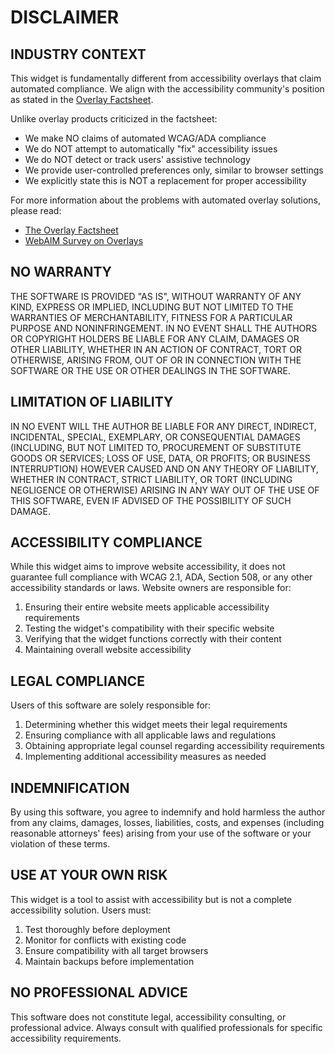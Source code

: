 # DISCLAIMER

## INDUSTRY CONTEXT

This widget is fundamentally different from accessibility overlays that claim automated compliance. We align with the accessibility community's position as stated in the [Overlay Factsheet](https://overlayfactsheet.com/).

Unlike overlay products criticized in the factsheet:
- We make NO claims of automated WCAG/ADA compliance
- We do NOT attempt to automatically "fix" accessibility issues
- We do NOT detect or track users' assistive technology
- We provide user-controlled preferences only, similar to browser settings
- We explicitly state this is NOT a replacement for proper accessibility

For more information about the problems with automated overlay solutions, please read:
- [The Overlay Factsheet](https://overlayfactsheet.com/)
- [WebAIM Survey on Overlays](https://webaim.org/projects/practitionersurvey3/#overlays)

## NO WARRANTY

THE SOFTWARE IS PROVIDED "AS IS", WITHOUT WARRANTY OF ANY KIND, EXPRESS OR IMPLIED, INCLUDING BUT NOT LIMITED TO THE WARRANTIES OF MERCHANTABILITY, FITNESS FOR A PARTICULAR PURPOSE AND NONINFRINGEMENT. IN NO EVENT SHALL THE AUTHORS OR COPYRIGHT HOLDERS BE LIABLE FOR ANY CLAIM, DAMAGES OR OTHER LIABILITY, WHETHER IN AN ACTION OF CONTRACT, TORT OR OTHERWISE, ARISING FROM, OUT OF OR IN CONNECTION WITH THE SOFTWARE OR THE USE OR OTHER DEALINGS IN THE SOFTWARE.

## LIMITATION OF LIABILITY

IN NO EVENT WILL THE AUTHOR BE LIABLE FOR ANY DIRECT, INDIRECT, INCIDENTAL, SPECIAL, EXEMPLARY, OR CONSEQUENTIAL DAMAGES (INCLUDING, BUT NOT LIMITED TO, PROCUREMENT OF SUBSTITUTE GOODS OR SERVICES; LOSS OF USE, DATA, OR PROFITS; OR BUSINESS INTERRUPTION) HOWEVER CAUSED AND ON ANY THEORY OF LIABILITY, WHETHER IN CONTRACT, STRICT LIABILITY, OR TORT (INCLUDING NEGLIGENCE OR OTHERWISE) ARISING IN ANY WAY OUT OF THE USE OF THIS SOFTWARE, EVEN IF ADVISED OF THE POSSIBILITY OF SUCH DAMAGE.

## ACCESSIBILITY COMPLIANCE

While this widget aims to improve website accessibility, it does not guarantee full compliance with WCAG 2.1, ADA, Section 508, or any other accessibility standards or laws. Website owners are responsible for:

1. Ensuring their entire website meets applicable accessibility requirements
2. Testing the widget's compatibility with their specific website
3. Verifying that the widget functions correctly with their content
4. Maintaining overall website accessibility

## LEGAL COMPLIANCE

Users of this software are solely responsible for:

1. Determining whether this widget meets their legal requirements
2. Ensuring compliance with all applicable laws and regulations
3. Obtaining appropriate legal counsel regarding accessibility requirements
4. Implementing additional accessibility measures as needed

## INDEMNIFICATION

By using this software, you agree to indemnify and hold harmless the author from any claims, damages, losses, liabilities, costs, and expenses (including reasonable attorneys' fees) arising from your use of the software or your violation of these terms.

## USE AT YOUR OWN RISK

This widget is a tool to assist with accessibility but is not a complete accessibility solution. Users must:

1. Test thoroughly before deployment
2. Monitor for conflicts with existing code
3. Ensure compatibility with all target browsers
4. Maintain backups before implementation

## NO PROFESSIONAL ADVICE

This software does not constitute legal, accessibility consulting, or professional advice. Always consult with qualified professionals for specific accessibility requirements.